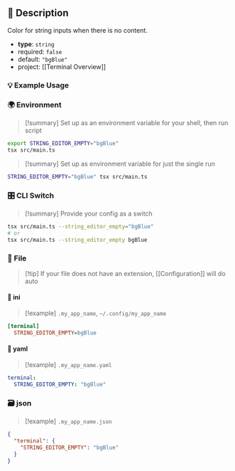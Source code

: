 ## 📜 Description

Color for string inputs when there is no content.

- **type**: `string`
- required: `false`
- default: `"bgBlue"`
- project: [[Terminal Overview]]

### 💡 Example Usage

### 🌍 Environment

> [!summary] Set up as an environment variable for your shell, then run script
```bash
export STRING_EDITOR_EMPTY="bgBlue"
tsx src/main.ts
```
> [!summary] Set up as environment variable for just the single run

```bash
STRING_EDITOR_EMPTY="bgBlue" tsx src/main.ts
```
### 🎛️ CLI Switch

> [!summary] Provide your config as a switch
```bash
tsx src/main.ts --string_editor_empty="bgBlue"
# or
tsx src/main.ts --string_editor_empty bgBlue
```
### 📁 File
> [!tip] If your file does not have an extension, [[Configuration]] will do auto
#### 📘 ini

> [!example] 
> `.my_app_name`, `~/.config/my_app_name`

```ini
[terminal]
  STRING_EDITOR_EMPTY=bgBlue
```
#### 📄 yaml

> [!example]
> `.my_app_name.yaml`

```yaml
terminal:
  STRING_EDITOR_EMPTY: "bgBlue"
```
### 🗃️ json

> [!example]
> `.my_app_name.json`

```json
{
  "terminal": {
    "STRING_EDITOR_EMPTY": "bgBlue"
  }
}
```